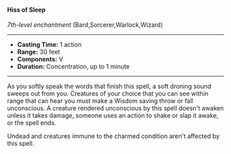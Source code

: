 #### Hiss of Sleep
*7th-level enchantment* (Bard,Sorcerer,Warlock,Wizard)
___
- **Casting Time:** 1 action
- **Range:** 30 feet
- **Components:** V
- **Duration:** Concentration, up to 1 minute
---
As you softly speak the words that finish this spell, a soft droning sound sweeps out from you. Creatures of your choice that you can see within range that can hear you must make a Wisdom saving throw or fall unconscious. A creature rendered unconscious by this spell doesn't awaken unless it takes damage, someone uses an action to shake or slap it awake, or the spell ends.

Undead and creatures immune to the charmed condition aren't affected by this spell.
